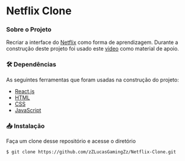 # Netflix Clone

### Sobre o Projeto
Recriar a interface do [Netflix](https://netflix.com) como forma de aprendizagem. Durante a construção deste projeto foi usado este [video](https://www.youtube.com/watch?v=tBweoUiMsDg) como material de apoio.

### 🛠 Dependências
As seguintes ferramentas que foram usadas na construção do projeto:

* [React.js](https://pt-br.reactjs.org/)
* [HTML](https://developer.mozilla.org/pt-BR/docs/Web/HTML)
* [CSS](https://developer.mozilla.org/pt-BR/docs/Web/CSS)
* [JavaScript](https://developer.mozilla.org/pt-BR/docs/Web/JavaScript)

### :inbox_tray: Instalação
Faça um clone desse repositório e acesse o diretório
```bash
$ git clone https://github.com/zZLucasGamingZz/Netflix-Clone.git
```

